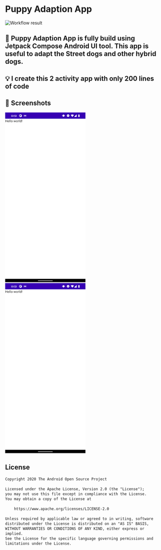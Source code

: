 # Puppy Adaption App

![Workflow result](https://github.com/app2ai/and_dev_challenge_compose/workflows/Check/badge.svg)

## :scroll: Puppy Adaption App is fully build using Jetpack Compose Android UI tool. This app is useful to adapt the Street dogs and other hybrid dogs.

## :bulb: I create this 2 activity app with only 200 lines of code


## :camera_flash: Screenshots
<img src="/results/screenshot_1.png" width="260">&emsp;<img src="/results/screenshot_2.png" width="260">

## License
```
Copyright 2020 The Android Open Source Project

Licensed under the Apache License, Version 2.0 (the "License");
you may not use this file except in compliance with the License.
You may obtain a copy of the License at

    https://www.apache.org/licenses/LICENSE-2.0

Unless required by applicable law or agreed to in writing, software
distributed under the License is distributed on an "AS IS" BASIS,
WITHOUT WARRANTIES OR CONDITIONS OF ANY KIND, either express or implied.
See the License for the specific language governing permissions and
limitations under the License.
```